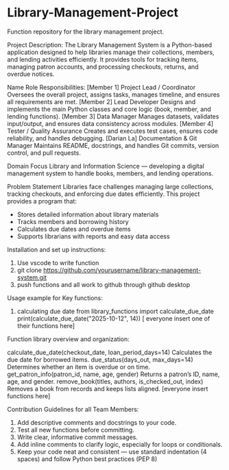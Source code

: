 # Library-Management-Project
Function repository for the library management project. 

Project Description: 
The Library Management System is a Python-based application designed to help libraries manage their collections, members, and lending activities efficiently. It provides tools for tracking items, managing patron accounts, and processing checkouts, returns, and overdue notices.

Name	Role	Responsibilities:
[Member 1]	Project Lead / Coordinator	Oversees the overall project, assigns tasks, manages timeline, and ensures all requirements are met.
[Member 2]	Lead Developer	Designs and implements the main Python classes and core logic (book, member, and lending functions).
[Member 3]	Data Manager	Manages datasets, validates input/output, and ensures data consistency across modules.
[Member 4]	Tester / Quality Assurance	Creates and executes test cases, ensures code reliability, and handles debugging.
[Darian La]	Documentation & Git Manager	Maintains README, docstrings, and handles Git commits, version control, and pull requests.

Domain Focus
Library and Information Science — developing a digital management system to handle books, members, and lending operations.

Problem Statement
Libraries face challenges managing large collections, tracking checkouts, and enforcing due dates efficiently.
This project provides a program that:
- Stores detailed information about library materials
- Tracks members and borrowing history
- Calculates due dates and overdue items
- Supports librarians with reports and easy data access

Installation and set up instructions: 
1. Use vscode to write function
2. git clone https://github.com/yourusername/library-management-system.git
3. push functions and all work to github through github desktop

Usage example for Key functions:
1. calculating due date
   from library_functions import calculate_due_date
   print(calculate_due_date("2025-10-12", 14))
[ everyone insert one of their functions here]


Function library overview and organization:

calculate_due_date(checkout_date, loan_period_days=14)	Calculates the due date for borrowed items.
due_status(days_out, max_days=14)	Determines whether an item is overdue or on time.
get_patron_info(patron_id, name, age, gender)	Returns a patron’s ID, name, age, and gender.
remove_book(titles, authors, is_checked_out, index)	Removes a book from records and keeps lists aligned.
[everyone insert functions here]

Contribution Guidelines for all Team Members:
1. Add descriptive comments and docstrings to your code.
2. Test all new functions before committing.
3. Write clear, informative commit messages.
4. Add inline comments to clarify logic, especially for loops or conditionals.
5. Keep your code neat and consistent — use standard indentation (4 spaces) and follow Python best practices (PEP 8)
